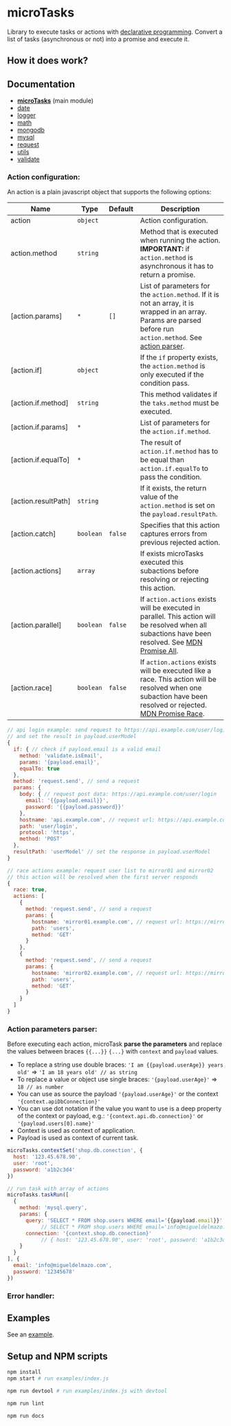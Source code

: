 # microTasks

Library to execute tasks or actions with [declarative programming](https://en.wikipedia.org/wiki/Declarative_programming).
Convert a list of tasks (asynchronous or not) into a promise and execute it.

## How it does work?

<a name="action-configuration"></a>

## Documentation

- [**microTasks**](./docs/microTasks.md) (main module)
- [date](./docs/date.md)
- [logger](./docs/logger.md)
- [math](./docs/math.md)
- [mongodb](./docs/mongodb.md)
- [mysql](./docs/mysql.md)
- [request](./docs/request.md) 
- [utils](./docs/utils.md)
- [validate](./docs/validate.md)

### Action configuration:

An action is a plain javascript object that supports the following options:

| Name | Type | Default | Description |
| --- | --- | --- | --- |
| action | <code>object</code> |  | Action configuration. |
| action.method | <code>string</code> |  | Method that is executed when running the action. **IMPORTANT:** if `action.method` is asynchronous it has to return a promise. |
| [action.params] | <code>\*</code> | <code>[]</code> | List of parameters for the `action.method`. If it is not an array, it is wrapped in an array. Params are parsed before run `action.method`. See [action parser](#action-parser). |
| [action.if] | <code>object</code> |  | If the `if` property exists, the `action.method` is only executed if the condition pass. |
| [action.if.method] | <code>string</code> |  | This method validates if the `taks.method` must be executed. |
| [action.if.params] | <code>\*</code> |  | List of parameters for the `action.if.method`. |
| [action.if.equalTo] | <code>\*</code> |  | The result of `action.if.method` has to be equal than `action.if.equalTo` to pass the condition. |
| [action.resultPath] | <code>string</code> |  | If it exists, the return value of the `action.method` is set on the `payload.resultPath`. |
| [action.catch] | <code>boolean</code> | <code>false</code> | Specifies that this action captures errors from previous rejected action. |
| [action.actions] | <code>array</code> |  | If exists microTasks executed this subactions before resolving or rejecting this action. |
| [action.parallel] | <code>boolean</code> | <code>false</code> | If `action.actions` exists will be executed in parallel. This action will be resolved when all subactions have been resolved. See [MDN Promise All](https://developer.mozilla.org/en-US/docs/Web/JavaScript/Reference/Global_Objects/Promise/all). |
| [action.race] | <code>boolean</code> | <code>false</code> | If `action.actions` exists will be executed like a race. This action will be resolved when one subaction have been resolved or rejected. [MDN Promise Race](https://developer.mozilla.org/en-US/docs/Web/JavaScript/Reference/Global_Objects/Promise/race). |

```javascript
// api login example: send request to https://api.example.com/user/login with post data
// and set the result in payload.userModel
{
  if: { // check if payload.email is a valid email
    method: 'validate.isEmail',
    params: '{payload.email}',
    equalTo: true
  },
  method: 'request.send', // send a request
  params: {
    body: { // request post data: https://api.example.com/user/login
      email: '{{payload.email}}',
      password: '{{payload.password}}'
    },
    hostname: 'api.example.com', // request url: https://api.example.com/user/login
    path: 'user/login',
    protocol: 'https',
    method: 'POST'
  },
  resultPath: 'userModel' // set the response in payload.userModel
}
```

```javascript
// race actions example: request user list to mirror01 and mirror02
// this action will be resolved when the first server responds
{
  race: true,
  actions: [
    {
      method: 'request.send', // send a request
      params: {
        hostname: 'mirror01.example.com', // request url: https://mirror01.example.com/users
        path: 'users',
        method: 'GET'
      }
    },
    {
      method: 'request.send', // send a request
      params: {
        hostname: 'mirror02.example.com', // request url: https://mirror02.example.com/users
        path: 'users',
        method: 'GET'
      }
    }
  ]
}
```

<a name="action-parser"></a>

### Action parameters parser:

Before executing each action, microTask **parse the parameters** and replace the values between braces `{{...}}` `{...}` with `context` and `payload` values.
- To replace a string use double braces: `'I am {{payload.userAge}} years old'` => `'I am 18 years old' // as string`
- To replace a value or object use single braces: `'{payload.userAge}'` => `18 // as number`
- You can use as source the payload `'{payload.userAge}'` or the context `'{context.apiDbConnection}'`
- You can use dot notation if the value you want to use is a deep property of the context or payload, e.g.: `'{context.api.db.connection}'` or `'{payload.users[0].name}'`
- Context is used as context of application.
- Payload is used as context of current task.

```javascript
microTasks.contextSet('shop.db.conection', {
  host: '123.45.678.90',
  user: 'root',
  password: 'a1b2c3d4'
})

// run task with array of actions
microTasks.taskRun([
  {
    method: 'mysql.query',
    params: {
      query: 'SELECT * FROM shop.users WHERE email='{{payload.email}}' AND password={{payload.password}}',
           // SELECT * FROM shop.users WHERE email='info@migueldelmazo.com' AND password='12345678'
      connection: '{context.shop.db.conection}'
           // { host: '123.45.678.90', user: 'root', password: 'a1b2c3d4' }
    }
  }
], {
  email: 'info@migueldelmazo.com',
  password: '12345678'
})
```

### Error handler:

## Examples

See an [example](./examples).

## Setup and NPM scripts

```bash
npm install
npm start # run examples/index.js
```

```bash
npm run devtool # run examples/index.js with devtool
```

```bash
npm run lint
```

```bash
npm run docs
```
